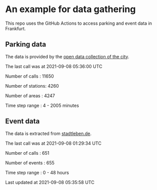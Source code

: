# An example for data gathering

This repo uses the GitHub Actions to access parking and event data in Frankfurt.

## Parking data
The data is provided by the [open data collection of the city](https://www.offenedaten.frankfurt.de/).

The last call was at 2021-09-08 05:36:00 UTC

Number of calls   : 11650

Number of stations:  4260

Number of areas   :  4247

Time step range   :     4 -  2005 minutes


## Event data
The data is extracted from [stadtleben.de](https://stadtleben.de/frankfurt/).

The last call was at 2021-09-08 01:29:34 UTC

Number of calls   : 651

Number of events  : 655

Time step range   :   0 -  48 hours


Last updated at 2021-09-08 05:35:58 UTC
